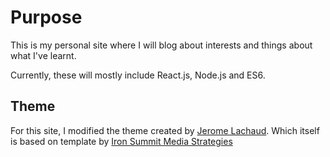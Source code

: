# Purpose

This is my personal site where I will blog about interests and things about what I've learnt.

Currently, these will mostly include React.js, Node.js and ES6.

## Theme 

For this site, I modified the theme created by [Jerome Lachaud](https://github.com/jeromelachaud/freelancer-theme). Which itself is based on template by [Iron Summit Media Strategies](https://github.com/IronSummitMedia/startbootstrap-freelancer)